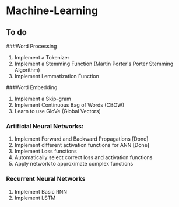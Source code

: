 # Machine-Learning
## To do
###Word Processing
1. Implement a Tokenizer
2. Implement a Stemming Function (Martin Porter's Porter Stemming Algorithm)
3. Implement Lemmatization Function

###Word Embedding
1. Implement a Skip-gram
2. Implement Continuous Bag of Words (CBOW)
3. Learn to use GloVe (Global Vectors)

### Artificial Neural Networks:
1. Implement Forward and Backward Propagations [Done]
2. Implement different activation functions for ANN [Done]
3. Implement Loss functions
4. Automatically select correct loss and activation functions
5. Apply network to approximate complex functions

### Recurrent Neural Networks
1. Implement Basic RNN
2. Implement LSTM
